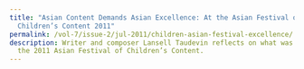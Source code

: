 ```yaml
---
title: "Asian Content Demands Asian Excellence: At the Asian Festival of
  Children’s Content 2011"
permalink: /vol-7/issue-2/jul-2011/children-asian-festival-excellence/
description: Writer and composer Lansell Taudevin reflects on what was shared at
  the 2011 Asian Festival of Children’s Content.
---
```

